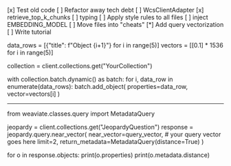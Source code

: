 [x] Test old code
[ ] Refactor away tech debt
    [ ] WcsClientAdapter
        [x] retrieve_top_k_chunks
        [ ] typing
        <!-- [ ] make a different collection for each document -->
[ ] Apply style rules to all files
[ ] inject EMBEDDING_MODEL
[ ] Move files into "cheats"
[*] Add query vectorization
[ ] Write tutorial


data_rows = [{"title": f"Object {i+1}"} for i in range(5)]
vectors = [[0.1] * 1536 for i in range(5)]

collection = client.collections.get("YourCollection")

with collection.batch.dynamic() as batch:
    for i, data_row in enumerate(data_rows):
        batch.add_object(
            properties=data_row,
            vector=vectors[i]
        )


----------------------------------

from weaviate.classes.query import MetadataQuery

jeopardy = client.collections.get("JeopardyQuestion")
response = jeopardy.query.near_vector(
    near_vector=query_vector, # your query vector goes here
    limit=2,
    return_metadata=MetadataQuery(distance=True)
)

for o in response.objects:
    print(o.properties)
    print(o.metadata.distance)